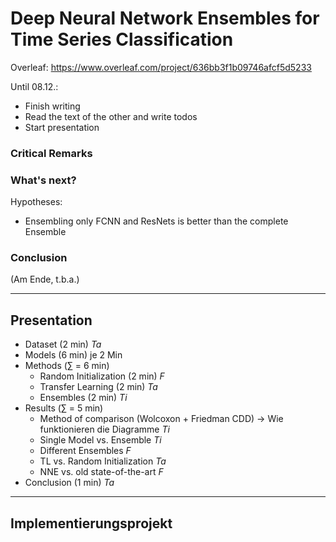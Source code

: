 # Deep Neural Network Ensembles for Time Series Classification

Overleaf: https://www.overleaf.com/project/636bb3f1b09746afcf5d5233

Until 08.12.: 
- Finish writing
- Read the text of the other and write todos
- Start presentation


### Critical Remarks



### What's next?
Hypotheses:
- Ensembling only FCNN and ResNets is better than the complete Ensemble


### Conclusion
(Am Ende, t.b.a.)


---


## Presentation

- Dataset (2 min) *Ta*
- Models (6 min) je 2 Min
- Methods ($\sum$ = 6 min) 
	- Random Initialization (2 min) *F*
	- Transfer Learning (2 min) *Ta*
	- Ensembles (2 min) *Ti*
- Results ($\sum$ = 5 min)
	- Method of comparison (Wolcoxon + Friedman CDD) -> Wie funktionieren die Diagramme *Ti*
	- Single Model vs. Ensemble *Ti*
	- Different Ensembles *F*
	- TL vs. Random Initialization *Ta*
	- NNE vs. old state-of-the-art *F*
- Conclusion (1 min) *Ta*

---


## Implementierungsprojekt
